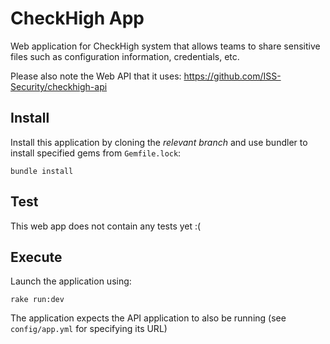 # CheckHigh App

Web application for CheckHigh system that allows teams to share sensitive files such as configuration information, credentials, etc.

Please also note the Web API that it uses: https://github.com/ISS-Security/checkhigh-api

## Install

Install this application by cloning the *relevant branch* and use bundler to install specified gems from `Gemfile.lock`:

```shell
bundle install
```

## Test

This web app does not contain any tests yet :(

## Execute

Launch the application using:

```shell
rake run:dev
```

The application expects the API application to also be running (see `config/app.yml` for specifying its URL)
